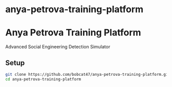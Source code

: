 # anya-petrova-training-platform
# Anya Petrova Training Platform

Advanced Social Engineering Detection Simulator

## Setup
```bash
git clone https://github.com/bobcat47/anya-petrova-training-platform.git
cd anya-petrova-training-platform
